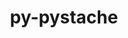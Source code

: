 ---
title: "py-pystache"
layout: cache
categories: [package, develop-2024-01-07]
meta: {"versions": ["0.6.0"], "compilers": ["gcc@=11.4.0", "gcc@=9.4.0", "oneapi@=2023.2.0"], "oss": ["ubuntu20.04"], "platforms": ["linux"], "targets": ["neoverse_v1", "ppc64le", "x86_64_v3"], "stacks": ["e4s", "e4s-neoverse_v1", "e4s-oneapi", "e4s-power", "root"], "num_specs": 4, "num_specs_by_stack": {"root": 4, "e4s-neoverse_v1": 1, "e4s-power": 1, "e4s": 1, "e4s-oneapi": 1}}
spec_details: [{"hash": "gymnntiavz73kb6ubjymntgkk6jdy6ei", "compiler": "gcc@=11.4.0", "versions": ["0.6.0"], "os": "ubuntu20.04", "platform": "linux", "target": "neoverse_v1", "variants": ["build_system=python_pip"], "stacks": ["root", "e4s-neoverse_v1"], "size": "-", "tarball": "https://binaries.spack.io/releases/develop-2024-01-07/build_cache/linux-ubuntu20.04-neoverse_v1/gcc-11.4.0/py-pystache-0.6.0/linux-ubuntu20.04-neoverse_v1-gcc-11.4.0-py-pystache-0.6.0-gymnntiavz73kb6ubjymntgkk6jdy6ei.spack"}, {"hash": "v6i75w6p2wfnd6vdmfu56aah2zda2m44", "compiler": "gcc@=9.4.0", "versions": ["0.6.0"], "os": "ubuntu20.04", "platform": "linux", "target": "ppc64le", "variants": ["build_system=python_pip"], "stacks": ["root", "e4s-power"], "size": "-", "tarball": "https://binaries.spack.io/releases/develop-2024-01-07/build_cache/linux-ubuntu20.04-ppc64le/gcc-9.4.0/py-pystache-0.6.0/linux-ubuntu20.04-ppc64le-gcc-9.4.0-py-pystache-0.6.0-v6i75w6p2wfnd6vdmfu56aah2zda2m44.spack"}, {"hash": "2dgmkgxph2vch7mmub6exqacwijtgfle", "compiler": "gcc@=11.4.0", "versions": ["0.6.0"], "os": "ubuntu20.04", "platform": "linux", "target": "x86_64_v3", "variants": ["build_system=python_pip"], "stacks": ["e4s", "root"], "size": "-", "tarball": "https://binaries.spack.io/releases/develop-2024-01-07/build_cache/linux-ubuntu20.04-x86_64_v3/gcc-11.4.0/py-pystache-0.6.0/linux-ubuntu20.04-x86_64_v3-gcc-11.4.0-py-pystache-0.6.0-2dgmkgxph2vch7mmub6exqacwijtgfle.spack"}, {"hash": "kpkk6rhdrm5kfe55ghnhwkb63qpgahwv", "compiler": "oneapi@=2023.2.0", "versions": ["0.6.0"], "os": "ubuntu20.04", "platform": "linux", "target": "x86_64_v3", "variants": ["build_system=python_pip"], "stacks": ["e4s-oneapi", "root"], "size": "-", "tarball": "https://binaries.spack.io/releases/develop-2024-01-07/build_cache/linux-ubuntu20.04-x86_64_v3/oneapi-2023.2.0/py-pystache-0.6.0/linux-ubuntu20.04-x86_64_v3-oneapi-2023.2.0-py-pystache-0.6.0-kpkk6rhdrm5kfe55ghnhwkb63qpgahwv.spack"}]
---